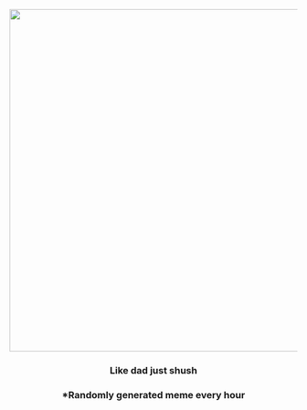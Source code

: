 <p align="center">
        <img src="https://i.redd.it/gat2smsmdlb91.jpg" width="600" height="600">
        </p>
        <h3 align="center">Like dad just shush</h3>
        <h3 align="center">*Randomly generated meme every hour</h3>
    